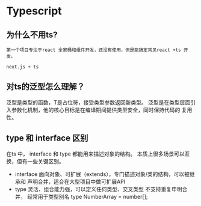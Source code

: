 # Typescript

## 为什么不用ts?

    第一个项目专注于react 全家桶和组件开发，还没有使用，但是能搞定常见react +ts 开发。

    next.js + ts 

## 对ts的泛型怎么理解？

泛型是类型的函数，T是占位符，接受类型参数返回新类型。
泛型是在类型层面引入参数化机制，他的核心目标是在编译期间提供类型安全，同时保持代码的
复用性。

## type 和 interface 区别

在ts 中， interface 和 type 都能用来描述对象的结构。
本质上很多场景可以互换，但有一些关键区别。

- interface 面向对象、可扩展（extends），专门描述对象/类的结构，可以被继承和
声明合并，适合在大型项目中做可扩展API
- type 灵活、组合能力强，可以定义任何类型、交叉类型
不支持重复申明合并， 经常用于类型别名
type NumberArray = number[];
